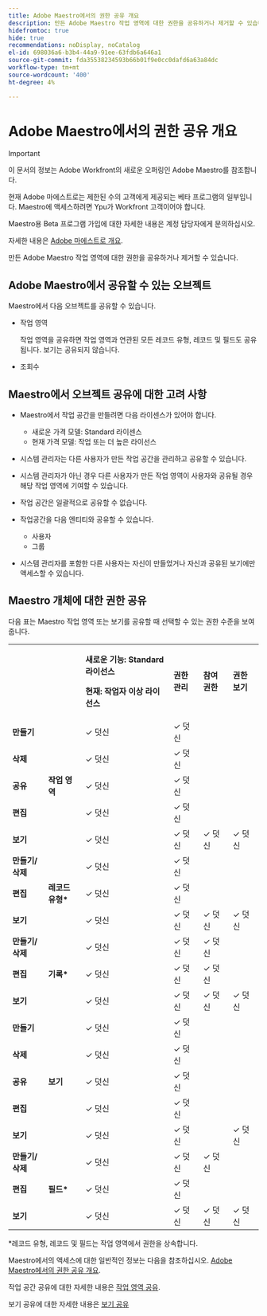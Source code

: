 ```yaml
---
title: Adobe Maestro에서의 권한 공유 개요
description: 만든 Adobe Maestro 작업 영역에 대한 권한을 공유하거나 제거할 수 있습니다.
hidefromtoc: true
hide: true
recommendations: noDisplay, noCatalog
el-id: 698036a6-b3b4-44a9-91ee-63fdb6a646a1
source-git-commit: fda35538234593b66b01f9e0cc0dafd6a63a84dc
workflow-type: tm+mt
source-wordcount: '400'
ht-degree: 4%

---
```


<!--update the metadata with real things when making this public; also update the description with something like this: Not all users in the organization have the same access and permissions to use Adobe Maestro. This article describes the levels of access that users could have to Adobe Maestro. -->

<!--over time, this article should look like this one does: https://eperienceleague.adobe.com/docs/workfront/using/basics/grant-request-object-permissions/sharing-permissions-on-objects-overview.html?lang=en-->

<!-- *********add to TOC****************-->

# Adobe Maestro에서의 권한 공유 개요

>[!IMPORTANT]
>
>이 문서의 정보는 Adobe Workfront의 새로운 오퍼링인 Adobe Maestro를 참조합니다.
>
>현재 Adobe 마에스트로는 제한된 수의 고객에게 제공되는 베타 프로그램의 일부입니다. Maestro에 액세스하려면 Ypu가 Workfront 고객이어야 합니다.
>
>Maestro용 Beta 프로그램 가입에 대한 자세한 내용은 계정 담당자에게 문의하십시오.
>
>자세한 내용은 [Adobe 마에스트로 개요](../maestro-overview.md).

만든 Adobe Maestro 작업 영역에 대한 권한을 공유하거나 제거할 수 있습니다.

## Adobe Maestro에서 공유할 수 있는 오브젝트

Maestro에서 다음 오브젝트를 공유할 수 있습니다.

* 작업 영역

  작업 영역을 공유하면 작업 영역과 연관된 모든 레코드 유형, 레코드 및 필드도 공유됩니다. 보기는 공유되지 않습니다.

* 조회수

## Maestro에서 오브젝트 공유에 대한 고려 사항

* Maestro에서 작업 공간을 만들려면 다음 라이센스가 있어야 합니다.

   * 새로운 가격 모델: Standard 라이센스
   * 현재 가격 모델: 작업 또는 더 높은 라이선스
* 시스템 관리자는 다른 사용자가 만든 작업 공간을 관리하고 공유할 수 있습니다.
* 시스템 관리자가 아닌 경우 다른 사용자가 만든 작업 영역이 사용자와 공유될 경우 해당 작업 영역에 기여할 수 있습니다.
* 작업 공간은 일괄적으로 공유할 수 없습니다.
* 작업공간을 다음 엔티티와 공유할 수 있습니다.
   * 사용자
   * 그룹
* 시스템 관리자를 포함한 다른 사용자는 자신이 만들었거나 자신과 공유된 보기에만 액세스할 수 있습니다.

## Maestro 개체에 대한 권한 공유

다음 표는 Maestro 작업 영역 또는 보기를 공유할 때 선택할 수 있는 권한 수준을 보여 줍니다.

<table>
  <tr>


</td>
  </tr>
  <tr>
   <td>
   </td>
   <td>
   </td>
   <td><p><b>새로운 기능: Standard 라이선스</b></p> <p><b>현재: 작업자 이상 라이선스</b></p></strong>
   </td>
   <td><strong>권한 관리</strong>
   </td>
   <td><strong>참여 권한</strong>
   </td>
   <td><strong>권한 보기</strong>
   </td>
  </tr>
  <tr>
   <td><strong>만들기</strong>
   </td>
   <td rowspan="5" ><strong>작업 영역</strong>
   </td>
   <td>✓ 덧신
   </td>
   <td>✓ 덧신
   </td>
   <td>
   </td>
   <td>
   </td>
  </tr>
  <tr>
   <td><strong>삭제</strong>
   </td>
   <td>✓ 덧신
   </td>
   <td>✓ 덧신
   </td>
   <td>
   </td>
   <td>
   </td>
  </tr>
  <tr>
   <td><strong>공유</strong>
   </td>
   <td>✓ 덧신
   </td>
   <td>✓ 덧신
   </td>
   <td>
   </td>
   <td>
   </td>
  </tr>
  <tr>
   <td><strong>편집</strong>
   </td>
   <td>✓ 덧신
   </td>
   <td>✓ 덧신
   </td>
   <td>
   </td>
   <td>
   </td>
  </tr>
  <tr>
   <td><strong>보기</strong>
   </td>
   <td>✓ 덧신
   </td>
   <td>✓ 덧신
   </td>
   <td>✓ 덧신
   </td>
   <td>✓ 덧신
   </td>
  </tr>
  <tr>
   <td><strong>만들기/삭제</strong>
   </td>
   <td rowspan="3" ><strong>레코드 유형*</strong>
   </td>
   <td>✓ 덧신
   </td>
   <td>✓ 덧신
   </td>
   <td>
   </td>
   <td>
   </td>
  </tr>
  <tr>
   <td><strong>편집</strong>
   </td>
   <td>✓ 덧신
   </td>
   <td>✓ 덧신
   </td>
   <td>
   </td>
   <td>
   </td>
  </tr>
  <tr>
   <td><strong>보기</strong>
   </td>
   <td>✓ 덧신
   </td>
   <td>✓ 덧신
   </td>
   <td>✓ 덧신
   </td>
   <td>✓ 덧신
   </td>
  </tr>
  <tr>
   <td><strong>만들기/삭제</strong>
   </td>
   <td rowspan="3" ><strong>기록*</strong>
   </td>
   <td>✓ 덧신
   </td>
   <td>✓ 덧신
   </td>
   <td>✓ 덧신
   </td>
   <td>
   </td>
  </tr>
  <tr>
   <td><strong>편집</strong>
   </td>
   <td>✓ 덧신
   </td>
   <td>✓ 덧신
   </td>
   <td>✓ 덧신
   </td>
   <td>
   </td>
  </tr>
  <tr>
   <td><strong>보기</strong>
   </td>
   <td>✓ 덧신
   </td>
   <td>✓ 덧신
   </td>
   <td>✓ 덧신
   </td>
   <td>✓ 덧신
   </td>
  </tr>
  <tr>
   <tr>
   <td><strong>만들기</strong>
   </td>
   <td rowspan="5" ><strong>보기</strong>
   </td>
   <td>✓ 덧신
   </td>
   <td>✓ 덧신
   </td>
   <td>
   </td>
   <td>
   </td>
  </tr>
  <tr>
   <td><strong>삭제</strong>
   </td>
   <td>✓ 덧신
   </td>
   <td>✓ 덧신
   </td>
   <td>
   </td>
   <td>
   </td>
  </tr>
  <tr>
   <td><strong>공유</strong>
   </td>
   <td>✓ 덧신
   </td>
   <td>✓ 덧신
   </td>
   <td>
   </td>
   <td>
   </td>
  </tr>
  <tr>
   <td><strong>편집</strong>
   </td>
   <td>✓ 덧신
   </td>
   <td>✓ 덧신
   </td>
   <td>
   </td>
   <td>
   </td>
  </tr>
  <tr>
   <td><strong>보기</strong>
   </td>
   <td>✓ 덧신
   </td>
   <td>✓ 덧신
   </td>
   <td>
   </td>
   <td>✓ 덧신
   </td>
  </tr>

<tr>
   <td><strong>만들기/삭제</strong>
   </td>
   <td rowspan="3" ><strong>필드*</strong>
   </td>
   <td>✓ 덧신
   </td>
   <td>✓ 덧신
   </td>
   <td>✓ 덧신
   </td>
   <td>
   </td>
  </tr>
  <tr>
   <td><strong>편집</strong>
   </td>
   <td>✓ 덧신
   </td>
   <td>✓ 덧신
   </td>
   <td>
   </td>
   <td>
   </td>
  </tr>
  <tr>
   <td><strong>보기</strong>
   </td>
   <td>✓ 덧신
   </td>
   <td>✓ 덧신
   </td>
   <td>✓ 덧신
   </td>
   <td>✓ 덧신
   </td>
  </tr>



</table>

*레코드 유형, 레코드 및 필드는 작업 영역에서 권한을 상속합니다.

Maestro에서의 액세스에 대한 일반적인 정보는 다음을 참조하십시오. [Adobe Maestro에서의 권한 공유 개요](../access/sharing-permissions-overview.md).

작업 공간 공유에 대한 자세한 내용은 [작업 영역 공유](/help/quicksilver/maestro/access/share-workspaces.md).

보기 공유에 대한 자세한 내용은 [보기 공유](/help/quicksilver/maestro/access/share-views.md)

